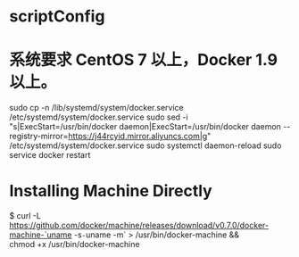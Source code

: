 # scriptConfig
# 系统要求 CentOS 7 以上，Docker 1.9 以上。

sudo cp -n /lib/systemd/system/docker.service /etc/systemd/system/docker.service
sudo sed -i "s|ExecStart=/usr/bin/docker daemon|ExecStart=/usr/bin/docker daemon --registry-mirror=https://j44rcyid.mirror.aliyuncs.com|g" /etc/systemd/system/docker.service
sudo systemctl daemon-reload
sudo service docker restart

# Installing Machine Directly

$ curl -L https://github.com/docker/machine/releases/download/v0.7.0/docker-machine-`uname -s`-`uname -m` > /usr/bin/docker-machine && \
        chmod +x /usr/bin/docker-machine
